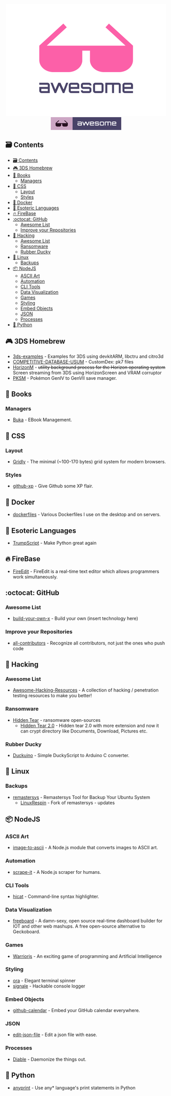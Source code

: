 <div align="center">
	<div>
		<img width="500" src=".readme/logo.png" alt="Awesome">
	</div>
	<a href="https://github.com/topics/awesome">
		<img src=".readme/badge-flat.svg" alt="Awesome">
	</a>
  <br>
</div>

## :card_file_box: Contents

- [:card_file_box: Contents](#cardfilebox-contents)
- [:video_game: 3DS Homebrew](#videogame-3ds-homebrew)
- [:book: Books](#book-books)
  - [Managers](#managers)
- [:lipstick: CSS](#lipstick-css)
  - [Layout](#layout)
  - [Styles](#styles)
- [:whale: Docker](#whale-docker)
- [:poodle: Esoteric Languages](#poodle-esoteric-languages)
- [:fire: FireBase](#fire-firebase)
- [:octocat: GitHub](#octocat-github)
  - [Awesome List](#awesome-list)
  - [Improve your Repositories](#improve-your-repositories)
- [:tophat: Hacking](#tophat-hacking)
  - [Awesome List](#awesome-list)
  - [Ransomware](#ransomware)
  - [Rubber Ducky](#rubber-ducky)
- [:penguin: Linux](#penguin-linux)
  - [Backups](#backups)
- [:package: NodeJS](#package-nodejs)
  - [ASCII Art](#ascii-art)
  - [Automation](#automation)
  - [CLI Tools](#cli-tools)
  - [Data Visualization](#data-visualization)
  - [Games](#games)
  - [Styling](#styling)
  - [Embed Objects](#embed-objects)
  - [JSON](#json)
  - [Processes](#processes)
- [:snake: Python](#snake-python)

## :video_game: 3DS Homebrew

- [3ds-examples](https://github.com/devkitPro/3ds-examples) - Examples for 3DS using devkitARM, libctru and citro3d
- [COMPETITIVE-DATABASE-USUM](https://github.com/Retrosol/COMPETITIVE-DATABASE-USUM) - CustomDex: pk7 files
- [HorizonM](https://github.com/FateForWindows/HorizonM) - ~~utility background process for the Horizon operating system~~ Screen streaming from 3DS using HorizonScreen and VRAM corruptor
- [PKSM](https://github.com/BernardoGiordano/PKSM) - Pokémon GenIV to GenVII save manager.

## :book: Books

### Managers

- [Buka](https://github.com/oguzhaninan/Buka) - EBook Management.

## :lipstick: CSS

### Layout

- [Gridly](https://github.com/IonicaBizau/gridly) - The minimal (~100-170 bytes) grid system for modern browsers.

### Styles

- [github-xp](https://github.com/martenbjork/github-xp) - Give Github some XP flair.

## :whale: Docker

- [dockerfiles](https://github.com/jessfraz/dockerfiles) - Various Dockerfiles I use on the desktop and on servers.

## :poodle: Esoteric Languages

- [TrumpScript](https://github.com/samshadwell/TrumpScript) - Make Python great again

## :fire: FireBase

- [FireEdit](https://github.com/coltaemanuela/FireEdit) - FireEdit is a real-time text editor which allows programmers work simultaneously.

## :octocat: GitHub

### Awesome List

- [build-your-own-x](https://github.com/danistefanovic/build-your-own-x) - Build your own (insert technology here)

### Improve your Repositories

- [all-contributors](https://github.com/kentcdodds/all-contributors) - Recognize all contributors, not just the ones who push code

## :tophat: Hacking

### Awesome List

- [Awesome-Hacking-Resources](https://github.com/vitalysim/Awesome-Hacking-Resources) -  A collection of hacking / penetration testing resources to make you better!

### Ransomware

- [Hidden Tear](https://github.com/goliate/hidden-tear) - ransomware open-sources
  - [Hidden Tear 2.0](https://github.com/MarcAngio/Hidden-tear-2.0) - Hidden tear 2.0 with more extension and now it can crypt directory like Documents, Download, Pictures etc.

### Rubber Ducky

- [Duckuino](https://github.com/Nurrl/Duckuino) - Simple DuckyScript to Arduino C converter.

## :penguin: Linux

### Backups

- [remastersys](https://github.com/mutse/remastersys) - 
Remastersys Tool for Backup Your Ubuntu System
  - [LinuxRespin](https://github.com/trinajstica/LinuxRespin) - 
Fork of remastersys - updates

## :package: NodeJS

### ASCII Art

- [image-to-ascii](https://github.com/IonicaBizau/image-to-ascii) - A Node.js module that converts images to ASCII art.

### Automation

- [scrape-it](https://github.com/IonicaBizau/scrape-it) - A Node.js scraper for humans.

### CLI Tools

- [hicat](https://github.com/rstacruz/hicat) - Command-line syntax highlighter.

### Data Visualization

-  [freeboard](https://github.com/Freeboard/freeboard) -  A damn-sexy, open source real-time dashboard builder for IOT and other web mashups. A free open-source alternative to Geckoboard.

### Games

- [Warriorjs](https://github.com/olistic/warriorjs) - An exciting game of programming and Artificial Intelligence

### Styling

- [ora](https://github.com/sindresorhus/ora) - Elegant terminal spinner
- [signale](https://github.com/klauscfhq/signale) - Hackable console logger

### Embed Objects

- [github-calendar](https://github.com/IonicaBizau/github-calendar) - Embed your GitHub calendar everywhere.

### JSON

- [edit-json-file](https://github.com/IonicaBizau/edit-json-file) - Edit a json file with ease.

### Processes

- [Diable](https://github.com/IonicaBizau/diable) - Daemonize the things out.

## :snake: Python

- [anyprint](https://github.com/kragniz/anyprint) - Use any* language's print statements in Python